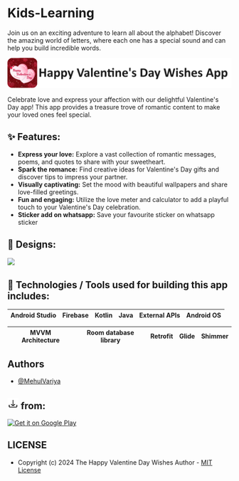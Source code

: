 # Kids-Learning
Join us on an exciting adventure to learn all about the alphabet! Discover the amazing world of letters, where each one has a special sound and can help you build incredible words.


<img src="https://github.com/MehulVariya/Happy-Valentine-Day-Wishes/blob/main/happy_valentine_day_logo.png"/>

Celebrate love and express your affection with our delightful Valentine's Day app! This app provides a treasure trove of romantic content to make your loved ones feel special.


## ✨ Features:
- __Express your love:__ Explore a vast collection of romantic messages, poems, and quotes to share with your sweetheart.
- __Spark the romance:__ Find creative ideas for Valentine's Day gifts and discover tips to impress your partner.
- __Visually captivating:__ Set the mood with beautiful wallpapers and share love-filled greetings.
- __Fun and engaging:__ Utilize the love meter and calculator to add a playful touch to your Valentine's Day celebration.
-  __Sticker add on whatsapp:__ Save your favourite sticker on whatsapp sticker

## 🤩 Designs:
<img src="https://github.com/MehulVariya/Happy-Valentine-Day-Wishes/blob/main/valentine-day-ss.png" />

## 📱 Technologies / Tools used for building this app includes:
| Android Studio | Firebase | Kotlin | Java | External APIs | Android OS
| --- | --- | --- | --- | --- | --- |

MVVM Architecture | Room database library | Retrofit | Glide | Shimmer
| --- | --- | --- | --- | --- |
## Authors

- [@MehulVariya](https://github.com/MehulVariya)

## <img src="https://github.com/MehulVariya/Happy-Valentine-Day-Wishes/blob/main/download.png" alt="Download" width="25" height="25" /> from:
[![Get it on Google Play](https://media.lisk.com/init/google_store_912cd733ee.png?auto=compress,format&fit=max&w=96&q=80)](https://play.google.com/store/apps/details?id=com.ninesquaretech.valentineday)

## LICENSE
  
  - Copyright (c) 2024 The Happy Valentine Day Wishes Author - [MIT License]
 
 [Fontawesome]: https://play.google.com/store/apps/details?id=com.ninesquaretech.valentineday
 [MIT License]: https://github.com/MehulVariya/Happy-Valentine-Day-Wishes/blob/main/LICENSE.txt
